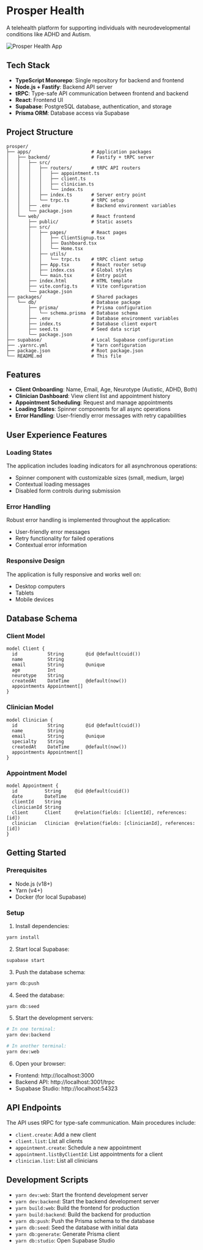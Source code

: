 # Prosper Health

A telehealth platform for supporting individuals with neurodevelopmental conditions like ADHD and Autism.

![Prosper Health App](https://github.com/user-attachments/assets/a7bd95b1-e6e9-4018-9ea1-502e26231b96)

## Tech Stack

- **TypeScript Monorepo**: Single repository for backend and frontend
- **Node.js + Fastify**: Backend API server
- **tRPC**: Type-safe API communication between frontend and backend
- **React**: Frontend UI
- **Supabase**: PostgreSQL database, authentication, and storage
- **Prisma ORM**: Database access via Supabase

## Project Structure

```
prosper/
├── apps/                      # Application packages
│   ├── backend/               # Fastify + tRPC server
│   │   ├── src/
│   │   │   ├── routers/       # tRPC API routers
│   │   │   │   ├── appointment.ts
│   │   │   │   ├── client.ts
│   │   │   │   ├── clinician.ts
│   │   │   │   └── index.ts
│   │   │   ├── index.ts       # Server entry point
│   │   │   └── trpc.ts        # tRPC setup
│   │   ├── .env               # Backend environment variables
│   │   └── package.json
│   └── web/                   # React frontend
│       ├── public/            # Static assets
│       ├── src/
│       │   ├── pages/         # React pages
│       │   │   ├── ClientSignup.tsx
│       │   │   ├── Dashboard.tsx
│       │   │   └── Home.tsx
│       │   ├── utils/
│       │   │   └── trpc.ts    # tRPC client setup
│       │   ├── App.tsx        # React router setup
│       │   ├── index.css      # Global styles
│       │   └── main.tsx       # Entry point
│       ├── index.html         # HTML template
│       ├── vite.config.ts     # Vite configuration
│       └── package.json
├── packages/                  # Shared packages
│   └── db/                    # Database package
│       ├── prisma/            # Prisma configuration
│       │   └── schema.prisma  # Database schema
│       ├── .env               # Database environment variables
│       ├── index.ts           # Database client export
│       ├── seed.ts            # Seed data script
│       └── package.json
├── supabase/                  # Local Supabase configuration
├── .yarnrc.yml                # Yarn configuration
├── package.json               # Root package.json
└── README.md                  # This file
```

## Features

- **Client Onboarding**: Name, Email, Age, Neurotype (Autistic, ADHD, Both)
- **Clinician Dashboard**: View client list and appointment history
- **Appointment Scheduling**: Request and manage appointments
- **Loading States**: Spinner components for all async operations
- **Error Handling**: User-friendly error messages with retry capabilities

## User Experience Features

### Loading States
The application includes loading indicators for all asynchronous operations:
- Spinner component with customizable sizes (small, medium, large)
- Contextual loading messages
- Disabled form controls during submission

### Error Handling
Robust error handling is implemented throughout the application:
- User-friendly error messages
- Retry functionality for failed operations
- Contextual error information

### Responsive Design
The application is fully responsive and works well on:
- Desktop computers
- Tablets
- Mobile devices

## Database Schema

### Client Model
```prisma
model Client {
  id           String        @id @default(cuid())
  name         String
  email        String        @unique
  age          Int
  neurotype    String
  createdAt    DateTime      @default(now())
  appointments Appointment[]
}
```

### Clinician Model
```prisma
model Clinician {
  id           String        @id @default(cuid())
  name         String
  email        String        @unique
  specialty    String
  createdAt    DateTime      @default(now())
  appointments Appointment[]
}
```

### Appointment Model
```prisma
model Appointment {
  id          String     @id @default(cuid())
  date        DateTime
  clientId    String
  clinicianId String
  client      Client     @relation(fields: [clientId], references: [id])
  clinician   Clinician  @relation(fields: [clinicianId], references: [id])
}
```

## Getting Started

### Prerequisites
- Node.js (v18+)
- Yarn (v4+)
- Docker (for local Supabase)

### Setup

1. Install dependencies:
```bash
yarn install
```

2. Start local Supabase:
```bash
supabase start
```

3. Push the database schema:
```bash
yarn db:push
```

4. Seed the database:
```bash
yarn db:seed
```

5. Start the development servers:
```bash
# In one terminal:
yarn dev:backend

# In another terminal:
yarn dev:web
```

6. Open your browser:
- Frontend: http://localhost:3000
- Backend API: http://localhost:3001/trpc
- Supabase Studio: http://localhost:54323

## API Endpoints

The API uses tRPC for type-safe communication. Main procedures include:

- `client.create`: Add a new client
- `client.list`: List all clients
- `appointment.create`: Schedule a new appointment
- `appointment.listByClientId`: List appointments for a client
- `clinician.list`: List all clinicians

## Development Scripts

- `yarn dev:web`: Start the frontend development server
- `yarn dev:backend`: Start the backend development server
- `yarn build:web`: Build the frontend for production
- `yarn build:backend`: Build the backend for production
- `yarn db:push`: Push the Prisma schema to the database
- `yarn db:seed`: Seed the database with initial data
- `yarn db:generate`: Generate Prisma client
- `yarn db:studio`: Open Supabase Studio 

